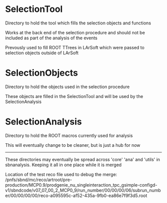 # SelectionTool

Directory to hold the tool which fills the selection objects and functions

Works at the back end of the selection procedure and should not be included as 
part of the analysis of the events

Prevously used to fill ROOT TTrees in LArSoft which were passed to selection
objects outside of LArSoft

# SelectionObjects

Directory to hold the objects used in the selection procedure

These objects are filled in the SelectionTool and will be used by the
SelectionAnalysis

# SelectionAnalysis

Directory to hold the ROOT macros currently used for analysis

This will eventually change to be cleaner, but is just a hub for now

---------------------------------------------------------------------------------

These directories may eventually be spread across 'core' 'ana' and 'utils' in
sbnanalysis. Keeping it all in one place while it is merged


Location of the test reco file used to debug the merge:
/pnfs/sbnd/mc/reco/artroot/pre-production/MCP0.9/prodgenie_nu_singleinteraction_tpc_gsimple-configd-v1/sbndcode/v07_07_00_2_MCP0_9/run_number/00/00/00/06/subrun_number/00/00/00/00/reco-a095595c-af52-435a-9fb0-ea86e7f9f3d5.root
